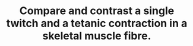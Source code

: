 ---
title: "Compare and contrast a single twitch and a tetanic contraction in a skeletal muscle fibre."
entityType: SAQ
exam: PEX
college: ANZCA
year: 2011
sitting: A
question: 12
passRate: 25
EC_expectedDomains:
- ""
EC_extraCredit:
- "Better answers included a brief description of a skeletal muscle fibre and its contractile mechanism, definitions of a single muscle fibre twitch and titanic contraction, an explanation of the difference between the membrane electrical refractory period and fibre relaxation time and the implications of each, the reasons re-stimulation within fibre relaxation time results in additional contraction, the role of calcium, the impact of relaxation times for different fibre types on the frequency required to create a titanic contraction (with example values for each), and the differences between single twitch and titanic contractions with respect to the reasons that relaxation occurs, force achieved, and energy requirements."
EC_errorsCommon:
- "Common mistakes included providing excessive detail about synaptic events or excitation-contraction coupling and missing the important points above, describing summation and tetany as electrical events rather than mechanical events, and writing about the use of a nerve stimulator."
resources:
---